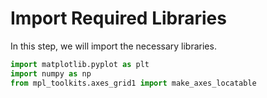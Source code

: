 # Import Required Libraries

In this step, we will import the necessary libraries.

```python
import matplotlib.pyplot as plt
import numpy as np
from mpl_toolkits.axes_grid1 import make_axes_locatable
```
